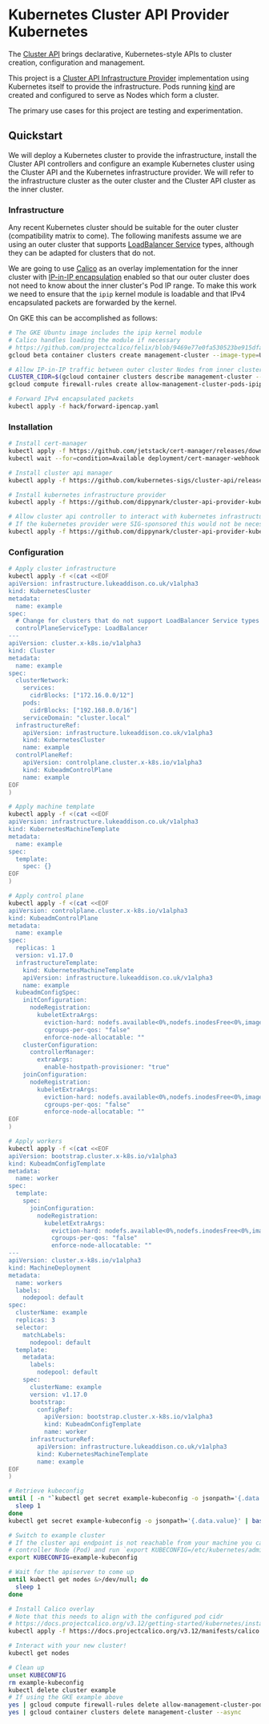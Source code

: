 # Kubernetes Cluster API Provider Kubernetes

The [Cluster API] brings declarative, Kubernetes-style APIs to cluster creation,
configuration and management.

This project is a [Cluster API Infrastructure Provider] implementation using
Kubernetes itself to provide the infrastructure. Pods running [kind] are
created and configured to serve as Nodes which form a cluster.

The primary use cases for this project are testing and experimentation.

## Quickstart

We will deploy a Kubernetes cluster to provide the infrastructure, install the Cluster API
controllers and configure an example Kubernetes cluster using the Cluster API and the Kubernetes
infrastructure provider. We will refer to the infrastructure cluster as the outer cluster and the
Cluster API cluster as the inner cluster.

### Infrastructure

Any recent Kubernetes cluster should be suitable for the outer cluster (compatibility matrix to
come). The following manifests assume we are using an outer cluster that supports [LoadBalancer
Service] types, although they can be adapted for clusters that do not.

We are going to use [Calico] as an overlay implementation for the inner cluster with [IP-in-IP
encapsulation] enabled so that our outer cluster does not need to know about the inner cluster's Pod
IP range. To make this work we need to ensure that the `ipip` kernel module is loadable and that
IPv4 encapsulated packets are forwarded by the kernel.

On GKE this can be accomplished as follows:

```sh
# The GKE Ubuntu image includes the ipip kernel module
# Calico handles loading the module if necessary
# https://github.com/projectcalico/felix/blob/9469e77e0fa530523be915dfaa69cc42d30b8317/dataplane/linux/ipip_mgr.go#L107-L110
gcloud beta container clusters create management-cluster --image-type=UBUNTU --release-channel=rapid --enable-autorepair

# Allow IP-in-IP traffic between outer cluster Nodes from inner cluster Pods
CLUSTER_CIDR=$(gcloud container clusters describe management-cluster --format="value(clusterIpv4Cidr)")
gcloud compute firewall-rules create allow-management-cluster-pods-ipip --source-ranges=$CLUSTER_CIDR --allow=ipip

# Forward IPv4 encapsulated packets
kubectl apply -f hack/forward-ipencap.yaml
```

### Installation

```sh
# Install cert-manager
kubectl apply -f https://github.com/jetstack/cert-manager/releases/download/v0.13.1/cert-manager.yaml
kubectl wait --for=condition=Available deployment/cert-manager-webhook -n cert-manager --timeout=600s

# Install cluster api manager
kubectl apply -f https://github.com/kubernetes-sigs/cluster-api/releases/download/v0.3.0/cluster-api-components.yaml

# Install kubernetes infrastructure provider
kubectl apply -f https://github.com/dippynark/cluster-api-provider-kubernetes/releases/download/v0.3.0/infrastructure-components.yaml

# Allow cluster api controller to interact with kubernetes infrastructure resources
# If the kubernetes provider were SIG-sponsored this would not be necesarry ;)
kubectl apply -f https://github.com/dippynark/cluster-api-provider-kubernetes/releases/download/v0.3.0/capi-kubernetes-rbac.yaml
```

### Configuration

```sh
# Apply cluster infrastructure
kubectl apply -f <(cat <<EOF
apiVersion: infrastructure.lukeaddison.co.uk/v1alpha3
kind: KubernetesCluster
metadata:
  name: example
spec:
  # Change for clusters that do not support LoadBalancer Service types
  controlPlaneServiceType: LoadBalancer
---
apiVersion: cluster.x-k8s.io/v1alpha3
kind: Cluster
metadata:
  name: example
spec:
  clusterNetwork:
    services:
      cidrBlocks: ["172.16.0.0/12"]
    pods:
      cidrBlocks: ["192.168.0.0/16"]
    serviceDomain: "cluster.local"
  infrastructureRef:
    apiVersion: infrastructure.lukeaddison.co.uk/v1alpha3
    kind: KubernetesCluster
    name: example
  controlPlaneRef:
    apiVersion: controlplane.cluster.x-k8s.io/v1alpha3
    kind: KubeadmControlPlane
    name: example
EOF
)

# Apply machine template
kubectl apply -f <(cat <<EOF
apiVersion: infrastructure.lukeaddison.co.uk/v1alpha3
kind: KubernetesMachineTemplate
metadata:
  name: example
spec:
  template:
    spec: {}
EOF
)

# Apply control plane
kubectl apply -f <(cat <<EOF
apiVersion: controlplane.cluster.x-k8s.io/v1alpha3
kind: KubeadmControlPlane
metadata:
  name: example
spec:
  replicas: 1
  version: v1.17.0
  infrastructureTemplate:
    kind: KubernetesMachineTemplate
    apiVersion: infrastructure.lukeaddison.co.uk/v1alpha3
    name: example
  kubeadmConfigSpec:
    initConfiguration:
      nodeRegistration:
        kubeletExtraArgs:
          eviction-hard: nodefs.available<0%,nodefs.inodesFree<0%,imagefs.available<0%
          cgroups-per-qos: "false"
          enforce-node-allocatable: ""
    clusterConfiguration:
      controllerManager:
        extraArgs:
          enable-hostpath-provisioner: "true"
    joinConfiguration:
      nodeRegistration:
        kubeletExtraArgs:
          eviction-hard: nodefs.available<0%,nodefs.inodesFree<0%,imagefs.available<0%
          cgroups-per-qos: "false"
          enforce-node-allocatable: ""
EOF
)

# Apply workers
kubectl apply -f <(cat <<EOF
apiVersion: bootstrap.cluster.x-k8s.io/v1alpha3
kind: KubeadmConfigTemplate
metadata:
  name: worker
spec:
  template:
    spec:
      joinConfiguration:
        nodeRegistration:
          kubeletExtraArgs:
            eviction-hard: nodefs.available<0%,nodefs.inodesFree<0%,imagefs.available<0%
            cgroups-per-qos: "false"
            enforce-node-allocatable: ""
---
apiVersion: cluster.x-k8s.io/v1alpha3
kind: MachineDeployment
metadata:
  name: workers
  labels:
    nodepool: default
spec:
  clusterName: example
  replicas: 3
  selector:
    matchLabels:
      nodepool: default
  template:
    metadata:
      labels:
        nodepool: default
    spec:
      clusterName: example
      version: v1.17.0
      bootstrap:
        configRef:
          apiVersion: bootstrap.cluster.x-k8s.io/v1alpha3
          kind: KubeadmConfigTemplate
          name: worker
      infrastructureRef:
        apiVersion: infrastructure.lukeaddison.co.uk/v1alpha3
        kind: KubernetesMachineTemplate
        name: example
EOF
)

# Retrieve kubeconfig
until [ -n "`kubectl get secret example-kubeconfig -o jsonpath='{.data.value}' 2>/dev/null`" ] ; do
  sleep 1
done
kubectl get secret example-kubeconfig -o jsonpath='{.data.value}' | base64 --decode > example-kubeconfig

# Switch to example cluster
# If the cluster api endpoint is not reachable from your machine you can exec into the
# controller Node (Pod) and run `export KUBECONFIG=/etc/kubernetes/admin.conf` instead
export KUBECONFIG=example-kubeconfig

# Wait for the apiserver to come up
until kubectl get nodes &>/dev/null; do
  sleep 1
done

# Install Calico overlay
# Note that this needs to align with the configured pod cidr
# https://docs.projectcalico.org/v3.12/getting-started/kubernetes/installation/calico#installing-with-the-kubernetes-api-datastore50-nodes-or-less%23installing-with-the-kubernetes-api-datastore50-nodes-or-less
kubectl apply -f https://docs.projectcalico.org/v3.12/manifests/calico.yaml

# Interact with your new cluster!
kubectl get nodes

# Clean up
unset KUBECONFIG
rm example-kubeconfig
kubectl delete cluster example
# If using the GKE example above
yes | gcloud compute firewall-rules delete allow-management-cluster-pods-ipip
yes | gcloud container clusters delete management-cluster --async
```

[Cluster API]: https://github.com/kubernetes-sigs/cluster-api
[Cluster API Infrastructure Provider]: https://cluster-api.sigs.k8s.io/reference/providers.html#infrastructure
[kind]: https://github.com/kubernetes-sigs/kind
[LoadBalancer Service]: https://kubernetes.io/docs/concepts/services-networking/service/#loadbalancer
[Calico]: https://docs.projectcalico.org/v3.11/getting-started/kubernetes/
[IP-in-IP encapsulation]: https://docs.projectcalico.org/v3.11/getting-started/kubernetes/installation/config-options#configuring-ip-in-ip
